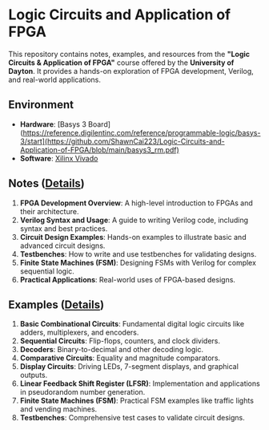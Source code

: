 # Logic Circuits and Application of FPGA

This repository contains notes, examples, and resources from the **"Logic Circuits & Application of FPGA"** course offered by the **University of Dayton**. It provides a hands-on exploration of FPGA development, Verilog, and real-world applications.

## Environment

- **Hardware**: [Basys 3 Board](https://reference.digilentinc.com/reference/programmable-logic/basys-3/start](https://github.com/ShawnCai223/Logic-Circuits-and-Application-of-FPGA/blob/main/basys3_rm.pdf)
- **Software**: [Xilinx Vivado](https://www.xilinx.com/products/design-tools/vivado.html)

## Notes ([Details](https://github.com/ShawnCai223/Logic-Circuits-and-Application-of-FPGA/blob/main/FPGA.pdf))

1. **FPGA Development Overview**: A high-level introduction to FPGAs and their architecture.
2. **Verilog Syntax and Usage**: A guide to writing Verilog code, including syntax and best practices.
3. **Circuit Design Examples**: Hands-on examples to illustrate basic and advanced circuit designs.
4. **Testbenches**: How to write and use testbenches for validating designs.
5. **Finite State Machines (FSM)**: Designing FSMs with Verilog for complex sequential logic.
6. **Practical Applications**: Real-world uses of FPGA-based designs.

## Examples ([Details]([#example-details](https://github.com/ShawnCai223/Logic-Circuits-and-Application-of-FPGA/tree/main/FPGA_Example)))

1. **Basic Combinational Circuits**: Fundamental digital logic circuits like adders, multiplexers, and encoders.
2. **Sequential Circuits**: Flip-flops, counters, and clock dividers.
3. **Decoders**: Binary-to-decimal and other decoding logic.
4. **Comparative Circuits**: Equality and magnitude comparators.
5. **Display Circuits**: Driving LEDs, 7-segment displays, and graphical outputs.
6. **Linear Feedback Shift Register (LFSR)**: Implementation and applications in pseudorandom number generation.
7. **Finite State Machines (FSM)**: Practical FSM examples like traffic lights and vending machines.
8. **Testbenches**: Comprehensive test cases to validate circuit designs.
